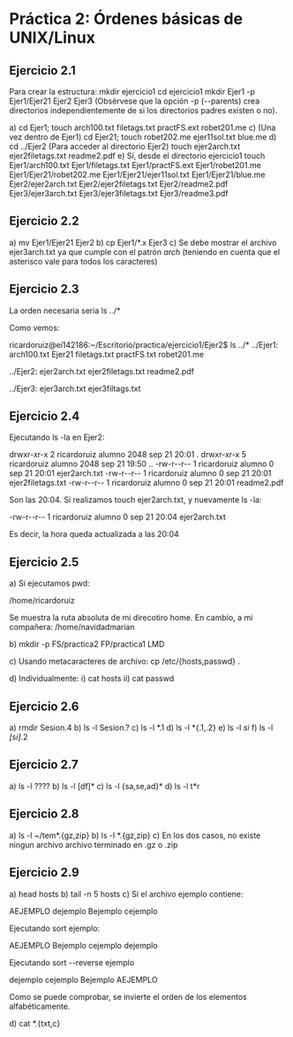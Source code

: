 # Práctica 2: Órdenes básicas de UNIX/Linux

## Ejercicio 2.1

Para crear la estructura:
  mkdir ejercicio1
  cd ejercicio1
  mkdir Ejer1 -p Ejer1/Ejer21 Ejer2 Ejer3 
  (Obsérvese que la opción -p (--parents) crea directorios independientemente de si los directorios padres existen o no).

a) cd Ejer1; touch arch100.txt filetags.txt practFS.ext robet201.me
c) (Una vez dentro de Ejer1)
    cd Ejer21; touch robet202.me ejer11sol.txt blue.me
d) cd ../Ejer2 (Para acceder al directorio Ejer2)
   touch ejer2arch.txt ejer2filetags.txt readme2.pdf
e) Sí, desde el directorio ejercicio1
   touch Ejer1/arch100.txt Ejer1/filetags.txt Ejer1/practFS.ext Ejer1/robet201.me Ejer1/Ejer21/robet202.me Ejer1/Ejer21/ejer11sol.txt Ejer1/Ejer21/blue.me Ejer2/ejer2arch.txt Ejer2/ejer2filetags.txt Ejer2/readme2.pdf Ejer3/ejer3arch.txt Ejer3/ejer3filetags.txt Ejer3/readme3.pdf

## Ejercicio 2.2

a) mv Ejer1/Ejer21 Ejer2
b) cp Ejer1/*.x Ejer3
c) Se debe mostrar el archivo ejer3arch.txt ya que cumple con el patrón
*arch* (teniendo en cuenta que el asterisco vale para todos los caracteres)

## Ejercicio 2.3

La orden necesaria seria ls ../*

Como vemos:

ricardoruiz@ei142186:~/Escritorio/practica/ejercicio1/Ejer2$ ls ../*
../Ejer1:
arch100.txt  Ejer21  filetags.txt  practFS.txt	robet201.me

../Ejer2:
ejer2arch.txt  ejer2filetags.txt  readme2.pdf

../Ejer3:
ejer3arch.txt  ejer3filtags.txt

## Ejercicio 2.4

Ejecutando ls -la en Ejer2:

drwxr-xr-x 2 ricardoruiz alumno 2048 sep 21 20:01 .
drwxr-xr-x 5 ricardoruiz alumno 2048 sep 21 19:50 ..
-rw-r--r-- 1 ricardoruiz alumno    0 sep 21 20:01 ejer2arch.txt
-rw-r--r-- 1 ricardoruiz alumno    0 sep 21 20:01 ejer2filetags.txt
-rw-r--r-- 1 ricardoruiz alumno    0 sep 21 20:01 readme2.pdf

Son las 20:04. Si realizamos touch ejer2arch.txt, y nuevamente ls -la:

-rw-r--r-- 1 ricardoruiz alumno    0 sep 21 20:04 ejer2arch.txt

Es decir, la hora queda actualizada a las 20:04


## Ejercicio 2.5

a) Si ejecutamos pwd:

/home/ricardoruiz

Se muestra la ruta absoluta de mi direcotiro home. En cambio, a mi compañera: /home/navidadmarian

b) mkdir -p FS/practica2 FP/practica1 LMD

c) Usando metacaracteres de archivo: cp /etc/{hosts,passwd} .

d) Individualmente: 
    i) cat hosts
    ii) cat passwd


## Ejercicio 2.6

a) rmdir Sesion.4
b) ls -l Sesion.?
c) ls -l *.1
d) ls -l *{.1,.2}
e) ls -l *si*
f) ls -l *[si]*.2

## Ejercicio 2.7

a) ls -l ????
b) ls -l [df]*
c) ls -l {sa,se,ad}*
d) ls -l t*r

## Ejercicio 2.8

a) ls -l ~/tem*.{gz,zip}
b) ls -l *.{gz,zip}
c) En los dos casos, no existe ningun archivo archivo terminado en .gz o .zip

## Ejercicio 2.9

a) head hosts
b) tail -n 5 hosts
c) Si el archivo ejemplo contiene:

AEJEMPLO
dejemplo
Bejemplo
cejemplo

Ejecutando sort ejemplo:

AEJEMPLO
Bejemplo
cejemplo
dejemplo

Ejecutando sort --reverse ejemplo

dejemplo
cejemplo
Bejemplo
AEJEMPLO

Como se puede comprobar, se invierte el orden de los elementos alfabéticamente.

d) cat *.{txt,c}
